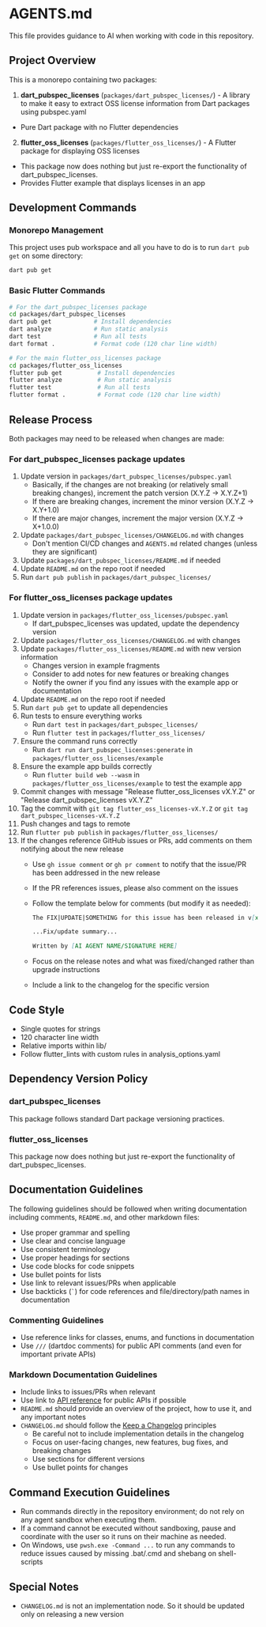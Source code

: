 # AGENTS.md

This file provides guidance to AI when working with code in this repository.

## Project Overview

This is a monorepo containing two packages:

1. **dart_pubspec_licenses** (`packages/dart_pubspec_licenses/`) - A library to make it easy to extract OSS license information from Dart packages using pubspec.yaml

- Pure Dart package with no Flutter dependencies

2. **flutter_oss_licenses** (`packages/flutter_oss_licenses/`) - A Flutter package for displaying OSS licenses

- This package now does nothing but just re-export the functionality of dart_pubspec_licenses.
- Provides Flutter example that displays licenses in an app

## Development Commands

### Monorepo Management

This project uses pub workspace and all you have to do is to run `dart pub get` on some directory:

```bash
dart pub get
```

### Basic Flutter Commands

```bash
# For the dart_pubspec_licenses package
cd packages/dart_pubspec_licenses
dart pub get            # Install dependencies
dart analyze            # Run static analysis
dart test               # Run all tests
dart format .           # Format code (120 char line width)

# For the main flutter_oss_licenses package
cd packages/flutter_oss_licenses
flutter pub get          # Install dependencies
flutter analyze          # Run static analysis
flutter test             # Run all tests
flutter format .         # Format code (120 char line width)
```

## Release Process

Both packages may need to be released when changes are made:

### For dart_pubspec_licenses package updates

1. Update version in `packages/dart_pubspec_licenses/pubspec.yaml`
   - Basically, if the changes are not breaking (or relatively small breaking changes), increment the patch version (X.Y.Z -> X.Y.Z+1)
   - If there are breaking changes, increment the minor version (X.Y.Z -> X.Y+1.0)
   - If there are major changes, increment the major version (X.Y.Z -> X+1.0.0)
2. Update `packages/dart_pubspec_licenses/CHANGELOG.md` with changes
   - Don't mention CI/CD changes and `AGENTS.md` related changes (unless they are significant)
3. Update `packages/dart_pubspec_licenses/README.md` if needed
4. Update `README.md` on the repo root if needed
5. Run `dart pub publish` in `packages/dart_pubspec_licenses/`

### For flutter_oss_licenses package updates

1. Update version in `packages/flutter_oss_licenses/pubspec.yaml`
   - If dart_pubspec_licenses was updated, update the dependency version
2. Update `packages/flutter_oss_licenses/CHANGELOG.md` with changes
3. Update `packages/flutter_oss_licenses/README.md` with new version information
   - Changes version in example fragments
   - Consider to add notes for new features or breaking changes
   - Notify the owner if you find any issues with the example app or documentation
4. Update `README.md` on the repo root if needed
5. Run `dart pub get` to update all dependencies
6. Run tests to ensure everything works
   - Run `dart test` in `packages/dart_pubspec_licenses/`
   - Run `flutter test` in `packages/flutter_oss_licenses/`
7. Ensure the command runs correctly
   - Run `dart run dart_pubspec_licenses:generate` in `packages/flutter_oss_licenses/example`
8. Ensure the example app builds correctly
   - Run `flutter build web --wasm` in `packages/flutter_oss_licenses/example` to test the example app
9. Commit changes with message "Release flutter_oss_licenses vX.Y.Z" or "Release dart_pubspec_licenses vX.Y.Z"
10. Tag the commit with `git tag flutter_oss_licenses-vX.Y.Z` or `git tag dart_pubspec_licenses-vX.Y.Z`
11. Push changes and tags to remote
12. Run `flutter pub publish` in `packages/flutter_oss_licenses/`
13. If the changes reference GitHub issues or PRs, add comments on them notifying about the new release
    - Use `gh issue comment` or `gh pr comment` to notify that the issue/PR has been addressed in the new release
    - If the PR references issues, please also comment on the issues
    - Follow the template below for comments (but modify it as needed):

      ```md
      The FIX|UPDATE|SOMETHING for this issue has been released in v[x.y.z](https://pub.dev/packages/flutter_oss_licenses/versions/x.y.z).

      ...Fix/update summary...

      Written by [AI AGENT NAME/SIGNATURE HERE]
      ```

    - Focus on the release notes and what was fixed/changed rather than upgrade instructions
    - Include a link to the changelog for the specific version

## Code Style

- Single quotes for strings
- 120 character line width
- Relative imports within lib/
- Follow flutter_lints with custom rules in analysis_options.yaml

## Dependency Version Policy

### dart_pubspec_licenses

This package follows standard Dart package versioning practices.

### flutter_oss_licenses

This package now does nothing but just re-export the functionality of dart_pubspec_licenses.

## Documentation Guidelines

The following guidelines should be followed when writing documentation including comments, `README.md`, and other markdown files:

- Use proper grammar and spelling
- Use clear and concise language
- Use consistent terminology
- Use proper headings for sections
- Use code blocks for code snippets
- Use bullet points for lists
- Use link to relevant issues/PRs when applicable
- Use backticks (`` ` ``) for code references and file/directory/path names in documentation

### Commenting Guidelines

- Use reference links for classes, enums, and functions in documentation
- Use `///` (dartdoc comments) for public API comments (and even for important private APIs)

### Markdown Documentation Guidelines

- Include links to issues/PRs when relevant
- Use link to [API reference](https://pub.dev/documentation/flutter_oss_licenses/latest/flutter_oss_licenses/) for public APIs if possible
- `README.md` should provide an overview of the project, how to use it, and any important notes
- `CHANGELOG.md` should follow the [Keep a Changelog](https://keepachangelog.com/en/1.0.0/) principles
  - Be careful not to include implementation details in the changelog
  - Focus on user-facing changes, new features, bug fixes, and breaking changes
  - Use sections for different versions
  - Use bullet points for changes

## Command Execution Guidelines

- Run commands directly in the repository environment; do not rely on any agent sandbox when executing them.
- If a command cannot be executed without sandboxing, pause and coordinate with the user so it runs on their machine as needed.
- On Windows, use `pwsh.exe -Command ...` to run any commands to reduce issues caused by missing .bat/.cmd and shebang on shell-scripts

## Special Notes

- `CHANGELOG.md` is not an implementation node. So it should be updated only on releasing a new version

